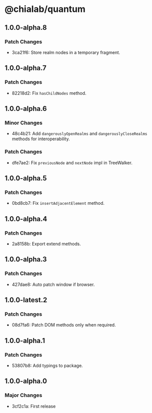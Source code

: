 # @chialab/quantum

## 1.0.0-alpha.8

### Patch Changes

- 3ca21f6: Store realm nodes in a temporary fragment.

## 1.0.0-alpha.7

### Patch Changes

- 82218d2: Fix `hasChildNodes` method.

## 1.0.0-alpha.6

### Minor Changes

- 48c4b21: Add `dangerouslyOpenRealms` and `dangerouslyCloseRealms` methods for interoperability.

### Patch Changes

- dfe7ae2: Fix `previousNode` and `nextNode` impl in TreeWalker.

## 1.0.0-alpha.5

### Patch Changes

- 0bd8cb7: Fix `insertAdjacentElement` method.

## 1.0.0-alpha.4

### Patch Changes

- 2a8158b: Export extend methods.

## 1.0.0-alpha.3

### Patch Changes

- 427dae8: Auto patch window if browser.

## 1.0.0-latest.2

### Patch Changes

- 08d7fa6: Patch DOM methods only when required.

## 1.0.0-alpha.1

### Patch Changes

- 53807b8: Add typings to package.

## 1.0.0-alpha.0

### Major Changes

- 3cf2c1a: First release
